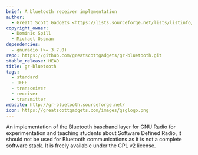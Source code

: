 ```yaml
---
brief: A bluetooth receiver implementation
author:
  - Greatt Scott Gadgets <https://lists.sourceforge.net/lists/listinfo/ubertooth-general>
copyright_owner:
  - Dominic Spill
  - Michael Ossman
dependencies:
  - gnuradio (>= 3.7.0)
repo: https://github.com/greatscottgadgets/gr-bluetooth.git
stable_release: HEAD
title: gr-bluetooth
tags:
  - standard
  - IEEE
  - transceiver
  - receiver
  - transmitter
website: http://gr-bluetooth.sourceforge.net/
icon: https://greatscottgadgets.com/images/gsglogo.png
---
```


An implementation of the Bluetooth baseband layer for GNU Radio for
experimentation and teaching students about Software Defined Radio, it should
not be used for Bluetooth communications as it is not a complete software
stack. It is freely available under the GPL v2 license.
